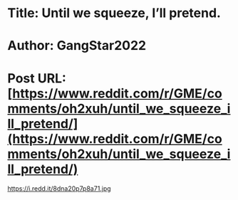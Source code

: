 # Title: Until we squeeze, I’ll pretend.
# Author: GangStar2022
# Post URL: [https://www.reddit.com/r/GME/comments/oh2xuh/until_we_squeeze_ill_pretend/](https://www.reddit.com/r/GME/comments/oh2xuh/until_we_squeeze_ill_pretend/)


https://i.redd.it/8dna20p7p8a71.jpg